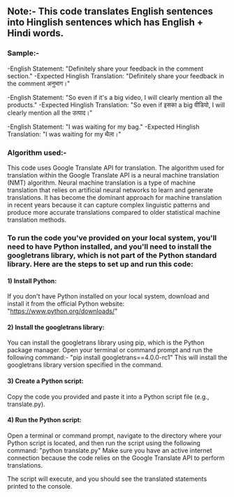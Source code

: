 ## Note:- This code translates English sentences into Hinglish sentences which has English + Hindi words.

### Sample:-
-English Statement: "Definitely share your feedback in the comment section."
-Expected Hinglish Translation: "Definitely share your feedback in the comment अनुभाग।"

-English Statement: "So even if it's a big video, I will clearly mention all the products."
-Expected Hinglish Translation: "So even if इसका a big वीडियो, I will clearly mention all the उत्पाद।"

-English Statement: "I was waiting for my bag."
-Expected Hinglish Translation: "I was waiting for my थैला।"

### Algorithm used:-
This code uses Google Translate API for translation. The algorithm used for translation within the Google Translate API is a neural machine translation (NMT) algorithm.
Neural machine translation is a type of machine translation that relies on artificial neural networks to learn and generate translations. It has become the dominant approach for machine translation in recent years because it can capture complex linguistic patterns and produce more accurate translations compared to older statistical machine translation methods.

### To run the code you've provided on your local system, you'll need to have Python installed, and you'll need to install the googletrans library, which is not part of the Python standard library. Here are the steps to set up and run this code:

#### 1) Install Python:
If you don't have Python installed on your local system, download and install it from the official 
Python website: "https://www.python.org/downloads/"

#### 2) Install the googletrans library:
You can install the googletrans library using pip, which is the Python package manager.
Open your terminal or command prompt and run the following command:-
  "pip install googletrans==4.0.0-rc1"
This will install the googletrans library version specified in the command.

#### 3) Create a Python script:
Copy the code you provided and paste it into a Python script file (e.g., translate.py).

#### 4) Run the Python script:
Open a terminal or command prompt, navigate to the directory where your Python script is located, and then run the script using the following command:
  "python translate.py"
Make sure you have an active internet connection because the code relies on the Google Translate API to perform translations.

The script will execute, and you should see the translated statements printed to the console.
